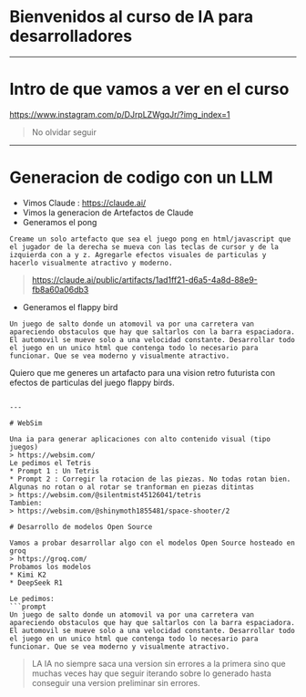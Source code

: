 # Bienvenidos al curso de IA para desarrolladores

---
  
# Intro de que vamos a ver en el curso

https://www.instagram.com/p/DJrpLZWgqJr/?img_index=1
> No olvidar seguir

---   
   
# Generacion de codigo con un LLM

* Vimos Claude : https://claude.ai/
* Vimos la generacion de Artefactos de Claude
* Generamos el pong
   
```prompt
Creame un solo artefacto que sea el juego pong en html/javascript que el jugador de la derecha se mueva con las teclas de cursor y de la izquierda con a y z. Agregarle efectos visuales de particulas y hacerlo visualmente atractivo y moderno.
```
> https://claude.ai/public/artifacts/1ad1ff21-d6a5-4a8d-88e9-fb8a60a06db3
   
* Generamos el flappy bird
   
```prompt
Un juego de salto donde un atomovil va por una carretera van apareciendo obstaculos que hay que saltarlos con la barra espaciadora. El automovil se mueve solo a una velocidad constante. Desarrollar todo el juego en un unico html que contenga todo lo necesario para funcionar. Que se vea moderno y visualmente atractivo.
```
Quiero que me generes un artafacto para una vision retro futurista con efectos de particulas del juego flappy birds.
```
   
---   
   
# WebSim

Una ia para generar aplicaciones con alto contenido visual (tipo juegos)
> https://websim.com/
Le pedimos el Tetris
* Prompt 1 : Un Tetris
* Prompt 2 : Corregir la rotacion de las piezas. No todas rotan bien. Algunas no rotan o al rotar se tranforman en piezas ditintas
> https://websim.com/@silentmist45126041/tetris   
Tambien:   
> https://websim.com/@shinymoth1855481/space-shooter/2

# Desarrollo de modelos Open Source

Vamos a probar desarrollar algo con el modelos Open Source hosteado en groq
> https://groq.com/   
Probamos los modelos
* Kimi K2
* DeepSeek R1

Le pedimos:
```prompt
Un juego de salto donde un atomovil va por una carretera van apareciendo obstaculos que hay que saltarlos con la barra espaciadora. El automovil se mueve solo a una velocidad constante. Desarrollar todo el juego en un unico html que contenga todo lo necesario para funcionar. Que se vea moderno y visualmente atractivo.
```

> LA IA no siempre saca una version sin errores a la primera sino que muchas veces hay que seguir iterando sobre lo generado hasta conseguir una version preliminar sin errores.
